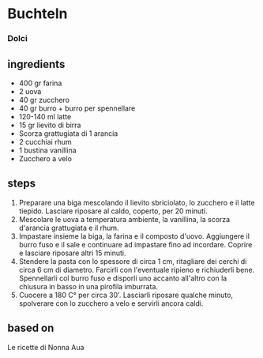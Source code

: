 



# Buchteln
  
### Dolci
## ingredients
  
* 400 gr farina  
* 2 uova  
* 40 gr zucchero  
* 40 gr burro + burro per spennellare  
* 120-140 ml latte  
* 15 gr lievito di birra  
* Scorza grattugiata di 1 arancia  
* 2 cucchiai rhum  
* 1 bustina vanillina  
* Zucchero a velo
## steps
  
1. Preparare una biga mescolando il lievito sbriciolato, lo zucchero e il latte tiepido. Lasciare riposare al caldo, coperto, per 20 minuti.  
1. Mescolare le uova a temperatura ambiente, la vanillina, la scorza d'arancia grattugiata e il rhum.  
1. Impastare insieme la biga, la farina e il composto d'uovo. Aggiungere il burro fuso e il sale e continuare ad impastare fino ad incordare. Coprire e lasciare riposare altri 15 minuti.  
1. Stendere la pasta con lo spessore di circa 1 cm, ritagliare dei cerchi di circa 6 cm di diametro. Farcirli con l'eventuale ripieno e richiuderli bene. Spennellarli col burro fuso e disporli uno accanto all'altro con la chiusura in basso in una pirofila imburrata.  
1. Cuocere a 180 C° per circa 30'. Lasciarli riposare qualche minuto, spolverare con lo zucchero a velo e servirli ancora caldi.
## based on
  
Le ricette di Nonna Aua